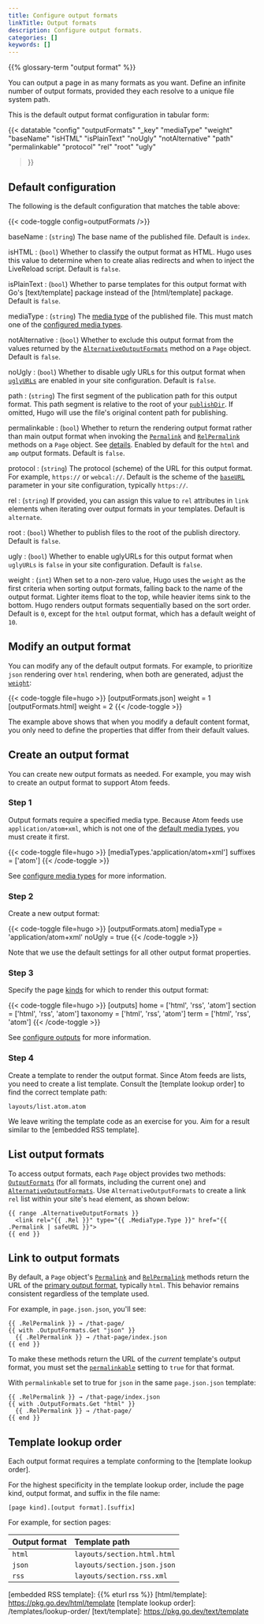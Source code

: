 ```yaml
---
title: Configure output formats
linkTitle: Output formats
description: Configure output formats.
categories: []
keywords: []
---
```


{{% glossary-term "output format" %}}

You can output a page in as many formats as you want. Define an infinite number of output formats, provided they each resolve to a unique file system path.

This is the default output format configuration in tabular form:

{{< datatable
  "config"
  "outputFormats"
  "_key"
  "mediaType"
  "weight"
  "baseName"
  "isHTML"
  "isPlainText"
  "noUgly"
  "notAlternative"
  "path"
  "permalinkable"
  "protocol"
  "rel"
  "root"
  "ugly"
>}}

## Default configuration

The following is the default configuration that matches the table above:

{{< code-toggle config=outputFormats />}}

baseName
: (`string`) The base name of the published file. Default is `index`.

isHTML
: (`bool`) Whether to classify the output format as HTML. Hugo uses this value to determine when to create alias redirects and when to inject the LiveReload script. Default is `false`.

isPlainText
: (`bool`) Whether to parse templates for this output format with Go's [text/template] package instead of the [html/template] package. Default is `false`.

mediaType
: (`string`) The [media type](g) of the published file. This must match one of the [configured media types].

notAlternative
: (`bool`) Whether to exclude this output format from the values returned by the [`AlternativeOutputFormats`] method on a `Page` object. Default is `false`.

noUgly
: (`bool`) Whether to disable ugly URLs for this output format when [`uglyURLs`] are enabled in your site configuration. Default is `false`.

path
: (`string`) The first segment of the publication path for this output format. This path segment is relative to the root of your [`publishDir`]. If omitted, Hugo will use the file's original content path for publishing.

permalinkable
: (`bool`) Whether to return the rendering output format rather than main output format when invoking the [`Permalink`] and [`RelPermalink`] methods on a `Page` object. See&nbsp;[details](#link-to-output-formats). Enabled by default for the `html` and `amp` output formats. Default is `false`.

protocol
: (`string`) The protocol (scheme) of the URL for this output format. For example, `https://` or `webcal://`. Default is the scheme of the [`baseURL`] parameter in your site configuration, typically `https://`.

rel
: (`string`) If provided, you can assign this value to `rel` attributes in `link` elements when iterating over output formats in your templates. Default is `alternate`.

root
: (`bool`) Whether to publish files to the root of the publish directory. Default is `false`.

ugly
: (`bool`) Whether to enable uglyURLs for this output format when `uglyURLs` is `false` in your site configuration. Default is `false`.

weight
: (`int`) When set to a non-zero value, Hugo uses the `weight` as the first criteria when sorting output formats, falling back to the name of the output format. Lighter items float to the top, while heavier items sink to the bottom. Hugo renders output formats sequentially based on the sort order. Default is `0`, except for the `html` output format, which has a default weight of `10`.

## Modify an output format

You can modify any of the default output formats. For example, to prioritize `json` rendering over `html` rendering, when both are generated, adjust the [`weight`](#weight):

{{< code-toggle file=hugo >}}
[outputFormats.json]
weight = 1
[outputFormats.html]
weight = 2
{{< /code-toggle >}}

The example above shows that when you modify a default content format, you only need to define the properties that differ from their default values.

## Create an output format

You can create new output formats as needed. For example, you may wish to create an output format to support Atom feeds.

### Step 1

Output formats require a specified media type. Because Atom feeds use `application/atom+xml`, which is not one of the [default media types], you must create it first.

{{< code-toggle file=hugo >}}
[mediaTypes.'application/atom+xml']
suffixes = ['atom']
{{< /code-toggle >}}

See [configure media types] for more information.

### Step 2

Create a new output format:

{{< code-toggle file=hugo >}}
[outputFormats.atom]
mediaType = 'application/atom+xml'
noUgly = true
{{< /code-toggle >}}

Note that we use the default settings for all other output format properties.

### Step 3

Specify the page [kinds](g) for which to render this output format:

{{< code-toggle file=hugo >}}
[outputs]
home = ['html', 'rss', 'atom']
section = ['html', 'rss', 'atom']
taxonomy = ['html', 'rss', 'atom']
term = ['html', 'rss', 'atom']
{{< /code-toggle >}}

See [configure outputs] for more information.

### Step 4

Create a template to render the output format. Since Atom feeds are lists, you need to create a list template. Consult the [template lookup order] to find the correct template path:

```text
layouts/list.atom.atom
```

We leave writing the template code as an exercise for you. Aim for a result similar to the [embedded RSS template].

## List output formats

To access output formats, each `Page` object provides two methods: [`OutputFormats`] (for all formats, including the current one) and [`AlternativeOutputFormats`]. Use `AlternativeOutputFormats` to create a link `rel` list within your site's `head` element, as shown below:

```go-html-template
{{ range .AlternativeOutputFormats }}
  <link rel="{{ .Rel }}" type="{{ .MediaType.Type }}" href="{{ .Permalink | safeURL }}">
{{ end }}
```

## Link to output formats

By default, a `Page` object's [`Permalink`] and [`RelPermalink`] methods return the URL of the [primary output format](g), typically `html`. This behavior remains consistent regardless of the template used.

For example, in `page.json.json`, you'll see:

```go-html-template
{{ .RelPermalink }} → /that-page/
{{ with .OutputFormats.Get "json" }}
  {{ .RelPermalink }} → /that-page/index.json
{{ end }}
```

To make these methods return the URL of the _current_ template's output format, you must set the [`permalinkable`] setting to `true` for that format.

With `permalinkable` set to true for `json` in the same `page.json.json` template:

```go-html-template
{{ .RelPermalink }} → /that-page/index.json
{{ with .OutputFormats.Get "html" }}
  {{ .RelPermalink }} → /that-page/
{{ end }}
```

## Template lookup order

Each output format requires a template conforming to the [template lookup order].

For the highest specificity in the template lookup order, include the page kind, output format, and suffix in the file name:

```text
[page kind].[output format].[suffix]
```

For example, for section pages:

Output format|Template path
:--|:--
`html`|`layouts/section.html.html`
`json`|`layouts/section.json.json`
`rss`|`layouts/section.rss.xml`

[`AlternativeOutputFormats`]: /methods/page/alternativeoutputformats/
[`baseURL`]: /configuration/all/#baseurl
[`OutputFormats`]: /methods/page/outputformats/
[`Permalink`]: /methods/page/permalink/
[`permalinkable`]: #permalinkable
[`publishDir`]: /configuration/all/#publishdir
[`RelPermalink`]: /methods/page/relpermalink/
[`uglyURLs`]: /configuration/ugly-urls/
[configure media types]: /configuration/media-types/
[configure outputs]: /configuration/outputs/
[configured media types]: /configuration/media-types/
[default media types]: /configuration/media-types/
[embedded RSS template]: {{% eturl rss %}}
[html/template]: https://pkg.go.dev/html/template
[template lookup order]: /templates/lookup-order/
[text/template]: https://pkg.go.dev/text/template
